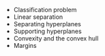 - Classification problem
- Linear separation
- Separating hyperplanes
- Supporting hyperplanes
- Convexity and the convex hull
- Margins
